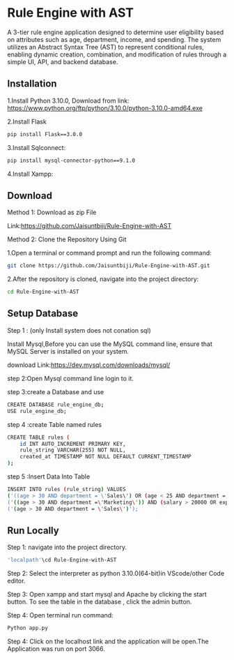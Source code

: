 
# Rule Engine with AST

A 3-tier rule engine application designed to determine user eligibility based on attributes such as age, department, income, and spending. The system utilizes an Abstract Syntax Tree (AST) to represent conditional rules, enabling dynamic creation, combination, and modification of rules through a simple UI, API, and backend database.


## Installation

1.Install Python 3.10.0,
Download from link:
https://www.python.org/ftp/python/3.10.0/python-3.10.0-amd64.exe

2.Install Flask

```bash
pip install Flask==3.0.0
```

3.Install Sqlconnect:

```bash
pip install mysql-connector-python==9.1.0
```
4.Install Xampp:
    
## Download 

Method 1: Download as zip File

Link:https://github.com/Jaisuntbiji/Rule-Engine-with-AST

Method 2:  Clone the Repository Using Git

1.Open a terminal or command prompt and run the following command:
```bash
git clone https://github.com/Jaisuntbiji/Rule-Engine-with-AST.git
```

2.After the repository is cloned, navigate into the project directory:
```bash
cd Rule-Engine-with-AST
```

## Setup Database

Step 1 : (only Install system does not conation sql)

Install Mysql,Before you can use the MySQL command line, ensure that MySQL Server is installed on your system. 

download Link:https://dev.mysql.com/downloads/mysql/

step 2:Open Mysql command line login to it.

step 3:create a Database and use 

```bash
CREATE DATABASE rule_engine_db;
USE rule_engine_db;
```
step 4 :create Table named rules

```bash
CREATE TABLE rules (
  	id INT AUTO_INCREMENT PRIMARY KEY,
  	rule_string VARCHAR(255) NOT NULL,
  	created_at TIMESTAMP NOT NULL DEFAULT CURRENT_TIMESTAMP
);
```

step 5 :Insert Data Into Table 

```bash
INSERT INTO rules (rule_string) VALUES 
('((age > 30 AND department = \'Sales\') OR (age < 25 AND department = \'Marketing\')) AND (salary > 50000 OR experience > 5)'),
('((age > 30 AND department =\'Marketing\')) AND (salary > 20000 OR experience > 5)'),
('(age > 30 AND department = \'Sales\')');
```





## Run Locally

Step 1: navigate into the project directory.
```bash
'localpath'\cd Rule-Engine-with-AST
```

Step 2: Select the interpreter as python 3.10.0(64-bit)in VScode/other Code editor.

Step 3: Open xampp and start mysql and Apache by clicking the start button. To see the table in the database , click the admin button.

Step 4: Open terminal run command:
```bash
Python app.py
```
Step 4: Click on the localhost link and the application will be open.The Application was run on port 3066.



